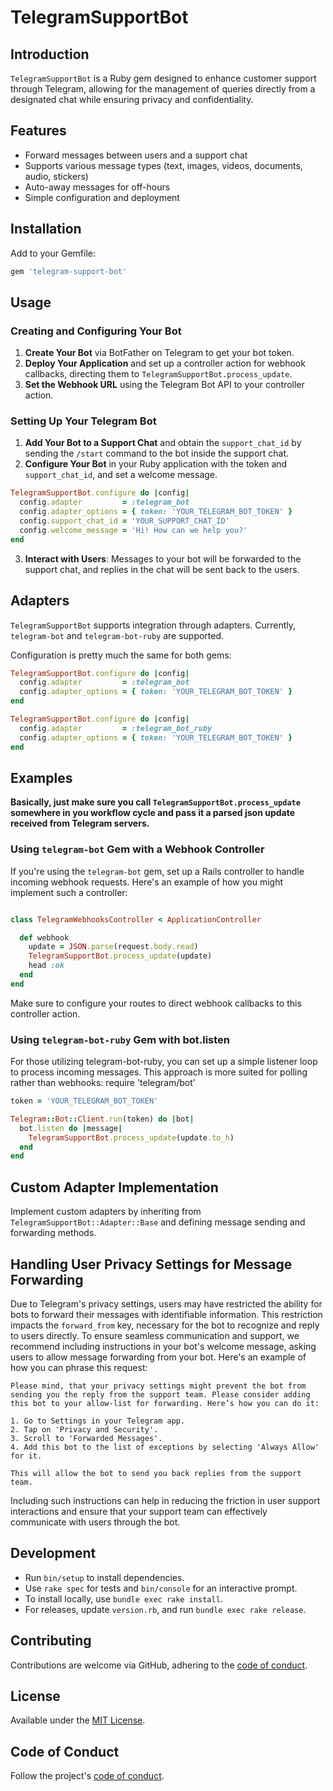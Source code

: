 # TelegramSupportBot

## Introduction

`TelegramSupportBot` is a Ruby gem designed to enhance customer support through Telegram, allowing
for the management of queries directly from a designated chat while ensuring privacy and
confidentiality.

## Features

- Forward messages between users and a support chat
- Supports various message types (text, images, videos, documents, audio, stickers)
- Auto-away messages for off-hours
- Simple configuration and deployment

## Installation

Add to your Gemfile:

```ruby
gem 'telegram-support-bot'
```

## Usage

### Creating and Configuring Your Bot

1. **Create Your Bot** via BotFather on Telegram to get your bot token.
2. **Deploy Your Application** and set up a controller action for webhook callbacks, directing them
   to `TelegramSupportBot.process_update`.
3. **Set the Webhook URL** using the Telegram Bot API to your controller action.

### Setting Up Your Telegram Bot

1. **Add Your Bot to a Support Chat** and obtain the `support_chat_id` by sending the `/start`
   command to the bot inside the support chat.
2. **Configure Your Bot** in your Ruby application with the token and `support_chat_id`, and set a
   welcome message.

```ruby
TelegramSupportBot.configure do |config|
  config.adapter         = :telegram_bot
  config.adapter_options = { token: 'YOUR_TELEGRAM_BOT_TOKEN' }
  config.support_chat_id = 'YOUR_SUPPORT_CHAT_ID'
  config.welcome_message = 'Hi! How can we help you?'
end
```

3. **Interact with Users**: Messages to your bot will be forwarded to the support chat, and replies
   in the chat will be sent back to the users.

## Adapters

`TelegramSupportBot` supports integration through adapters. Currently, `telegram-bot`
and `telegram-bot-ruby` are supported.

Configuration is pretty much the same for both gems:

```ruby
TelegramSupportBot.configure do |config|
  config.adapter         = :telegram_bot
  config.adapter_options = { token: 'YOUR_TELEGRAM_BOT_TOKEN' }
end
```

```ruby
TelegramSupportBot.configure do |config|
  config.adapter         = :telegram_bot_ruby
  config.adapter_options = { token: 'YOUR_TELEGRAM_BOT_TOKEN' }
end
```

## Examples

**Basically, just make sure you call `TelegramSupportBot.process_update` somewhere in you workflow
cycle and pass it a parsed json update received from Telegram servers.**

### Using `telegram-bot` Gem with a Webhook Controller

If you're using the `telegram-bot` gem, set up a Rails controller to handle incoming webhook
requests. Here's an example of how you might implement such a controller:

```ruby

class TelegramWebhooksController < ApplicationController

  def webhook
    update = JSON.parse(request.body.read)
    TelegramSupportBot.process_update(update)
    head :ok
  end
end
```

Make sure to configure your routes to direct webhook callbacks to this controller action.

### Using `telegram-bot-ruby` Gem with bot.listen

For those utilizing telegram-bot-ruby, you can set up a simple listener loop to process incoming
messages. This approach is more suited for polling rather than webhooks:
require 'telegram/bot'

```ruby
token = 'YOUR_TELEGRAM_BOT_TOKEN'

Telegram::Bot::Client.run(token) do |bot|
  bot.listen do |message|
    TelegramSupportBot.process_update(update.to_h)
  end
end
```

## Custom Adapter Implementation

Implement custom adapters by inheriting from `TelegramSupportBot::Adapter::Base` and defining
message sending and forwarding methods.

## Handling User Privacy Settings for Message Forwarding

Due to Telegram's privacy settings, users may have restricted the ability for bots to forward their
messages with identifiable information. This restriction impacts the `forward_from` key, necessary
for the bot to recognize and reply to users directly. To ensure seamless communication and support,
we recommend including instructions in your bot's welcome message, asking users to allow message
forwarding from your bot. Here's an example of how you can phrase this request:

```
Please mind, that your privacy settings might prevent the bot from sending you the reply from the support team. Please consider adding this bot to your allow-list for forwarding. Here’s how you can do it:
  
1. Go to Settings in your Telegram app.
2. Tap on 'Privacy and Security'.
3. Scroll to 'Forwarded Messages'.
4. Add this bot to the list of exceptions by selecting 'Always Allow' for it.

This will allow the bot to send you back replies from the support team.

```

Including such instructions can help in reducing the friction in user support interactions and
ensure that your support team can effectively communicate with users through the bot.

## Development

- Run `bin/setup` to install dependencies.
- Use `rake spec` for tests and `bin/console` for an interactive prompt.
- To install locally, use `bundle exec rake install`.
- For releases, update `version.rb`, and run `bundle exec rake release`.

## Contributing

Contributions are welcome via GitHub, adhering to
the [code of conduct](https://github.com/austerlitz/telegram_support_bot/blob/main/CODE_OF_CONDUCT.md).

## License

Available under the [MIT License](https://opensource.org/licenses/MIT).

## Code of Conduct

Follow the
project's [code of conduct](https://github.com/austerlitz/telegram_support_bot/blob/main/CODE_OF_CONDUCT.md).
